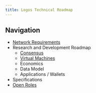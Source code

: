 ```yaml
---
title: Logos Technical Roadmap
---
```


## Navigation
- [Network Requirements](requirements/overview.md)
- Research and Development Roadmap
	- [Consensus](roadmap/consensus/overview.md)
	- [Virtual Machines](roadmap/virtual-machines/overview.md)
	- Economics
	- Data Model
	- Applications / Wallets
- Specifications
- [Open Roles](tags/role)

